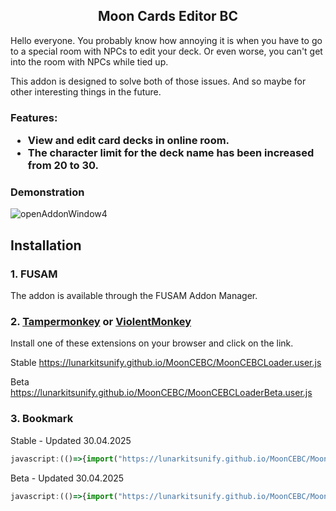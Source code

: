 <h2 align="center">
  Moon Cards Editor BC
</h2>

Hello everyone. 
You probably know how annoying it is when you have to go to a special room with NPCs to edit your deck. Or even worse, you can't get into the room with NPCs while tied up. 

This addon is designed to solve both of those issues. And so maybe for other interesting things in the future.

<h3>
  Features:

- View and edit card decks in online room.
- The character limit for the deck name has been increased from 20 to 30.
</h3>

  <summary><h3>Demonstration</h3></summary>
  
 ![openAddonWindow4](https://github.com/user-attachments/assets/2a12b656-c85c-40ac-8be3-68ac4b8043a8)

<h2>Installation</h2>

### 1. FUSAM

The addon is available through the FUSAM Addon Manager.

### 2. [Tampermonkey](https://chromewebstore.google.com/detail/tampermonkey/dhdgffkkebhmkfjojejmpbldmpobfkfo) or [ViolentMonkey](https://chromewebstore.google.com/detail/violentmonkey/jinjaccalgkegednnccohejagnlnfdag)

Install one of these extensions on your browser and click on the link.

Stable
https://lunarkitsunify.github.io/MoonCEBC/MoonCEBCLoader.user.js

Beta
https://lunarkitsunify.github.io/MoonCEBC/MoonCEBCLoaderBeta.user.js

### 3. Bookmark

Stable - Updated 30.04.2025
```javascript
javascript:(()=>{import("https://lunarkitsunify.github.io/MoonCEBC/MoonCEBC.js")})();
```

Beta - Updated 30.04.2025
```javascript
javascript:(()=>{import("https://lunarkitsunify.github.io/MoonCEBC/MoonCEBCBeta.js")})();
```
